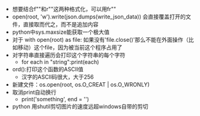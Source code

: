 - 想要结合f""和r""这两种格式化，可以用fr""
- open(root, 'w').write(json.dumps(write_json_data)) 会直接覆盖打开的文件，直接取而代之，而不是追加内容
- python中sys.maxsize能获取一个极大值
- 对于 with open(root) as file: 如果没有'file.close()'那么不能在外面操作（比如移动）这个file，因为被当前这个程序占用了
- 对字符串直接遍历会打印这个字符串的每个字符
  - for each in "string":print(each)
- ord():打印这个函数的ASCII值
  - 汉字的ASCII码很大，大于256
- 新建文件：os.open(root, os.O_CREAT | os.O_WRONLY)
- 取消print自动换行
  - print('something', end = '')
- python 用shutil剪切图片的速度远超windows自带的剪切
